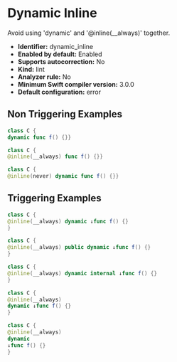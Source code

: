 # Dynamic Inline

Avoid using 'dynamic' and '@inline(__always)' together.

* **Identifier:** dynamic_inline
* **Enabled by default:** Enabled
* **Supports autocorrection:** No
* **Kind:** lint
* **Analyzer rule:** No
* **Minimum Swift compiler version:** 3.0.0
* **Default configuration:** error

## Non Triggering Examples

```swift
class C {
dynamic func f() {}}
```

```swift
class C {
@inline(__always) func f() {}}
```

```swift
class C {
@inline(never) dynamic func f() {}}
```

## Triggering Examples

```swift
class C {
@inline(__always) dynamic ↓func f() {}
}
```

```swift
class C {
@inline(__always) public dynamic ↓func f() {}
}
```

```swift
class C {
@inline(__always) dynamic internal ↓func f() {}
}
```

```swift
class C {
@inline(__always)
dynamic ↓func f() {}
}
```

```swift
class C {
@inline(__always)
dynamic
↓func f() {}
}
```